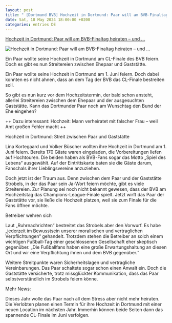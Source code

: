 ```yaml
---
layout: post
title: " [Dortmund BVB] Hochzeit in Dortmund: Paar will am BVB-Finaltag heiraten – und ..."
date: Sat, 18 May 2024 18:00:00 +0200
categories: entries DE
---
```

[Hochzeit in Dortmund: Paar will am BVB-Finaltag heiraten – und ...](https://www.derwesten.de/staedte/dortmund/hochzeit-dortmund-bvb-fans-champions-league-finale-kneipe-id300966424.html)

![Hochzeit in Dortmund: Paar will am BVB-Finaltag heiraten – und ...](https://www.derwesten.de/wp-content/uploads/sites/8/2024/05/hochzeit-dortmund-bvb-fans.jpg)

Ein Paar wollte seine Hochzeit in Dortmund am CL-Finale des BVB feiern. Doch es gibt es nun Streitereien zwischen Ehepaar und Gaststätte.

Ein Paar wollte seine Hochzeit in Dortmund am 1. Juni feiern. Doch dabei konnten es nicht ahnen, dass an dem Tag der BVB das CL-Finale bestreiten soll.

So gibt es nun kurz vor dem Hochzeitstermin, der bald schon ansteht, allerlei Streitereien zwischen dem Ehepaar und der ausgesuchten Gaststätte. Kann das Dortmunder Paar noch am Wunschtag den Bund der Ehe eingehen?

++ Dazu interessant: Hochzeit: Mann verheiratet mit falscher Frau – weil Amt großen Fehler macht ++

Hochzeit in Dortmund: Streit zwischen Paar und Gaststätte

Lina Kortegaard und Volker Büscher wollten ihre Hochzeit in Dortmund am 1. Juni feiern. Bereits 170 Gäste waren eingeladen, die Vorbereitungen liefen auf Hochtouren. Die beiden haben als BVB-Fans sogar das Motto „Spiel des Lebens“ ausgewählt. Auf der Eintrittskarte baten sie die Gäste darum, Fanschals ihrer Lieblingsvereine anzuziehen.

Doch jetzt ist der Traum aus. Denn zwischen dem Paar und der Gaststätte Strobels, in der das Paar sein Ja-Wort feiern möchte, gibt es viele Streitereien. Zur Planung sei noch nicht bekannt gewesen, dass der BVB am Hochzeitstag das Champions-League-Finale spielt. Jetzt wirft das Paar der Gaststätte vor, sie ließe die Hochzeit platzen, weil sie zum Finale für die Fans öffnen möchte.

Betreiber wehren sich

Laut „Ruhrnachrichten“ bestreitet das Strobels aber den Vorwurf. Es habe „jederzeit im Bewusstsein unserer moralischen und vertraglichen Verpflichtungen“ gehandelt. Trotzdem stehen die Betreiber an solch einem wichtigen Fußball-Tag einer geschlossenen Gesellschaft eher skeptisch gegenüber. „Die Fußballfans haben eine große Erwartungshaltung an diesen Ort und wir eine Verpflichtung ihnen und dem BVB gegenüber.“

Weitere Streitpunkte waren Sicherheitslagen und vertragliche Vereinbarungen. Das Paar schaltete sogar schon einen Anwalt ein. Doch die Gaststätte versicherte, trotz missglückter Kommunikation, dass das Paar selbstverständlich im Strobels feiern könne.

Mehr News:

Dieses Jahr wolle das Paar nach all dem Stress aber nicht mehr heiraten. Die Verlobten planen einen Termin für ihre Hochzeit in Dortmund mit einer neuen Location im nächsten Jahr. Immerhin können beide Seiten dann das spannende CL-Finale im Juni verfolgen.

